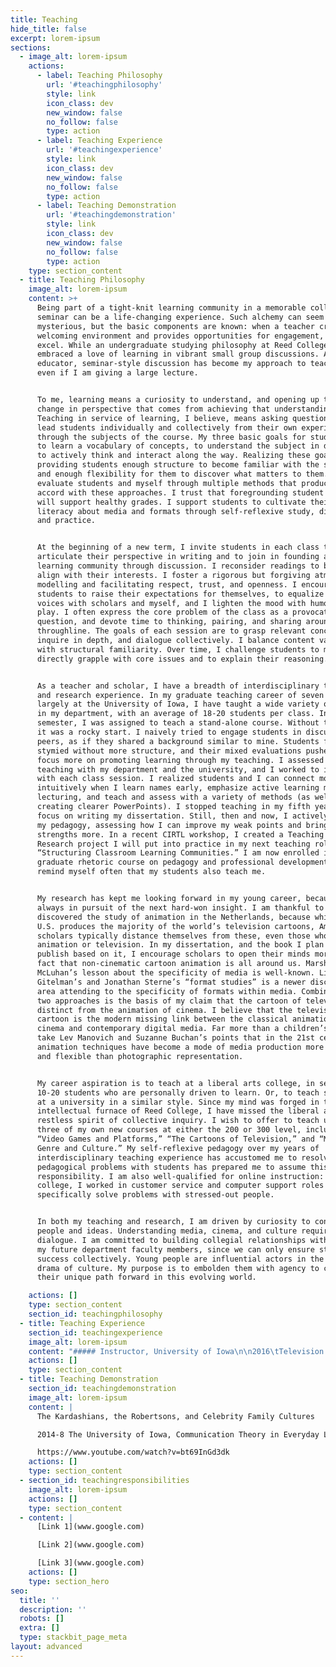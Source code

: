 ```yaml
---
title: Teaching
hide_title: false
excerpt: lorem-ipsum
sections:
  - image_alt: lorem-ipsum
    actions:
      - label: Teaching Philosophy
        url: '#teachingphilosophy'
        style: link
        icon_class: dev
        new_window: false
        no_follow: false
        type: action
      - label: Teaching Experience
        url: '#teachingexperience'
        style: link
        icon_class: dev
        new_window: false
        no_follow: false
        type: action
      - label: Teaching Demonstration
        url: '#teachingdemonstration'
        style: link
        icon_class: dev
        new_window: false
        no_follow: false
        type: action
    type: section_content
  - title: Teaching Philosophy
    image_alt: lorem-ipsum
    content: >+
      Being part of a tight-knit learning community in a memorable college
      seminar can be a life-changing experience. Such alchemy can seem
      mysterious, but the basic components are known: when a teacher creates a
      welcoming environment and provides opportunities for engagement, students
      excel. While an undergraduate studying philosophy at Reed College, I
      embraced a love of learning in vibrant small group discussions. As an
      educator, seminar-style discussion has become my approach to teaching,
      even if I am giving a large lecture.


      To me, learning means a curiosity to understand, and opening up to the
      change in perspective that comes from achieving that understanding.
      Teaching in service of learning, I believe, means asking questions that
      lead students individually and collectively from their own experiences
      through the subjects of the course. My three basic goals for students are:
      to learn a vocabulary of concepts, to understand the subject in depth, and
      to actively think and interact along the way. Realizing these goals means
      providing students enough structure to become familiar with the subject
      and enough flexibility for them to discover what matters to them. I
      evaluate students and myself through multiple methods that productively
      accord with these approaches. I trust that foregrounding student learning
      will support healthy grades. I support students to cultivate their
      literacy about media and formats through self-reflexive study, dialogue,
      and practice.


      At the beginning of a new term, I invite students in each class to
      articulate their perspective in writing and to join in founding a new
      learning community through discussion. I reconsider readings to better
      align with their interests. I foster a rigorous but forgiving atmosphere,
      modelling and facilitating respect, trust, and openness. I encourage
      students to raise their expectations for themselves, to equalize their
      voices with scholars and myself, and I lighten the mood with humor and
      play. I often express the core problem of the class as a provocative
      question, and devote time to thinking, pairing, and sharing around this
      throughline. The goals of each session are to grasp relevant concepts,
      inquire in depth, and dialogue collectively. I balance content variation
      with structural familiarity. Over time, I challenge students to more
      directly grapple with core issues and to explain their reasoning.


      As a teacher and scholar, I have a breadth of interdisciplinary teaching
      and research experience. In my graduate teaching career of seven years,
      largely at the University of Iowa, I have taught a wide variety of courses
      in my department, with an average of 18-20 students per class. In my first
      semester, I was assigned to teach a stand-alone course. Without training,
      it was a rocky start. I naively tried to engage students in discussion as
      peers, as if they shared a background similar to mine. Students felt
      stymied without more structure, and their mixed evaluations pushed me to
      focus more on promoting learning through my teaching. I assessed my
      teaching with my department and the university, and I worked to improve
      with each class session. I realized students and I can connect more
      intuitively when I learn names early, emphasize active learning more than
      lecturing, and teach and assess with a variety of methods (as well as
      creating clearer PowerPoints). I stopped teaching in my fifth year to
      focus on writing my dissertation. Still, then and now, I actively work on
      my pedagogy, assessing how I can improve my weak points and bring out my
      strengths more. In a recent CIRTL workshop, I created a Teaching as
      Research project I will put into practice in my next teaching role,
      “Structuring Classroom Learning Communities.” I am now enrolled in a
      graduate rhetoric course on pedagogy and professional development. I
      remind myself often that my students also teach me.


      My research has kept me looking forward in my young career, because I am
      always in pursuit of the next hard-won insight. I am thankful to have
      discovered the study of animation in the Netherlands, because while the
      U.S. produces the majority of the world’s television cartoons, American
      scholars typically distance themselves from these, even those who study
      animation or television. In my dissertation, and the book I plan to
      publish based on it, I encourage scholars to open their minds more to the
      fact that non-cinematic cartoon animation is all around us. Marshall
      McLuhan’s lesson about the specificity of media is well-known. Lisa
      Gitelman’s and Jonathan Sterne’s “format studies” is a newer disciplinary
      area attending to the specificity of formats within media. Combining these
      two approaches is the basis of my claim that the cartoon of television is
      distinct from the animation of cinema. I believe that the television
      cartoon is the modern missing link between the classical animation of
      cinema and contemporary digital media. Far more than a children’s genre, I
      take Lev Manovich and Suzanne Buchan’s points that in the 21st century
      animation techniques have become a mode of media production more pervasive
      and flexible than photographic representation.


      My career aspiration is to teach at a liberal arts college, in seminars of
      10-20 students who are personally driven to learn. Or, to teach students
      at a university in a similar style. Since my mind was forged in the
      intellectual furnace of Reed College, I have missed the liberal arts’
      restless spirit of collective inquiry. I wish to offer to teach up to
      three of my own new courses at either the 200 or 300 level, including
      “Video Games and Platforms,” “The Cartoons of Television,” and “Music,
      Genre and Culture.” My self-reflexive pedagogy over my years of
      interdisciplinary teaching experience has accustomed me to resolving
      pedagogical problems with students has prepared me to assume this
      responsibility. I am also well-qualified for online instruction: after
      college, I worked in customer service and computer support roles to
      specifically solve problems with stressed-out people.


      In both my teaching and research, I am driven by curiosity to connect
      people and ideas. Understanding media, cinema, and culture requires
      dialogue. I am committed to building collegial relationships with you as
      my future department faculty members, since we can only ensure student
      success collectively. Young people are influential actors in the mediated
      drama of culture. My purpose is to embolden them with agency to chart
      their unique path forward in this evolving world.

    actions: []
    type: section_content
    section_id: teachingphilosophy
  - title: Teaching Experience
    section_id: teachingexperience
    image_alt: lorem-ipsum
    content: "##### Instructor, University of Iowa\n\n2016\tTelevision Criticism\n\n2012-13\tMedia, Advertising, and Society (two terms)\n\n##### Teaching Assistant, University of Iowa\n\n2017\tMedia, Music, and Culture\n\n2014-15\tCore Concepts in Communication Studies (two terms)\n\n2014-17\tCommunication Theory in Everyday Life (three terms)\n\n2013-16\tThe Art of Persuading Others (two terms)\n\n##### Adjunct Instructor, Mercy College (NY)\n\n2011\tMedia in America\n\n##### Grader, New York University\n\n2010\tAdvertising and Society\n\n##### Assistant Teacher, Public School 9, Brooklyn, NY\n\n2009-10\tReading and math, first grade classroom, through federal America Reads / America Counts program\n\n"
    actions: []
    type: section_content
  - title: Teaching Demonstration
    section_id: teachingdemonstration
    image_alt: lorem-ipsum
    content: |
      The Kardashians, the Robertsons, and Celebrity Family Cultures

      2014-8 The University of Iowa, Communication Theory in Everyday Life

      https://www.youtube.com/watch?v=bt69InGd3dk
    actions: []
    type: section_content
  - section_id: teachingresponsibilities
    image_alt: lorem-ipsum
    actions: []
    type: section_content
  - content: |
      [Link 1](www.google.com)

      [Link 2](www.google.com)

      [Link 3](www.google.com)
    actions: []
    type: section_hero
seo:
  title: ''
  description: ''
  robots: []
  extra: []
  type: stackbit_page_meta
layout: advanced
---
```

